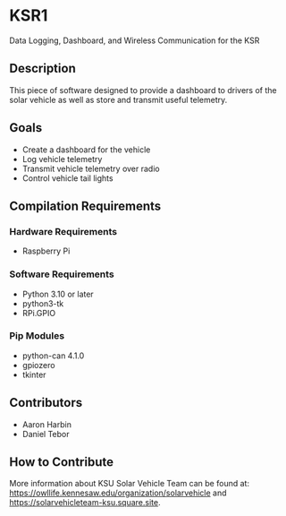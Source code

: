 # KSR1
Data Logging, Dashboard, and Wireless Communication for the KSR 

## Description
This piece of software designed to provide a dashboard to drivers of the solar vehicle as well as store and transmit useful telemetry.

## Goals
* Create a dashboard for the vehicle
* Log vehicle telemetry
* Transmit vehicle telemetry over radio
* Control vehicle tail lights

## Compilation Requirements
### Hardware Requirements
* Raspberry Pi

### Software Requirements
* Python 3.10 or later
* python3-tk
* RPi.GPIO

### Pip Modules
* python-can 4.1.0
* gpiozero
* tkinter

## Contributors
* Aaron Harbin
* Daniel Tebor

## How to Contribute
More information about KSU Solar Vehicle Team can be found at: https://owllife.kennesaw.edu/organization/solarvehicle and https://solarvehicleteam-ksu.square.site.
